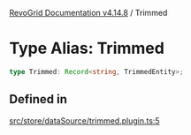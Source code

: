 [RevoGrid Documentation v4.14.8](README.md) / Trimmed

# Type Alias: Trimmed

```ts
type Trimmed: Record<string, TrimmedEntity>;
```

## Defined in

[src/store/dataSource/trimmed.plugin.ts:5](https://github.com/revolist/revogrid/blob/e548e2f67dd1ccbf7f1e03dfbe23431ad8065184/src/store/dataSource/trimmed.plugin.ts#L5)
